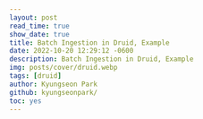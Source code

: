 ```yaml
---
layout: post
read_time: true
show_date: true
title: Batch Ingestion in Druid, Example
date: 2022-10-20 12:29:12 -0600
description: Batch Ingestion in Druid, Example
img: posts/cover/druid.webp
tags: [druid]
author: Kyungseon Park
github: kyungseonpark/
toc: yes
---
```


